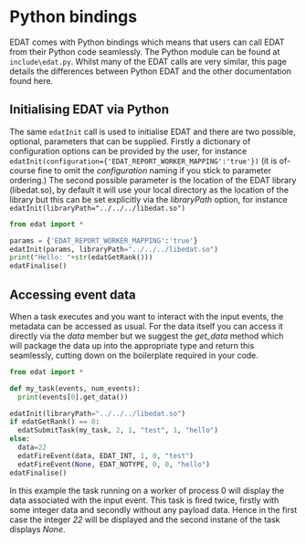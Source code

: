 # Python bindings
EDAT comes with Python bindings which means that users can call EDAT from their Python code seamlessly. The Python module can be found at `include\edat.py`. Whilst many of the EDAT calls are very similar, this page details the differences between Python EDAT and the other documentation found here.

## Initialising EDAT via Python
The same `edatInit` call is used to initialise EDAT and there are two possible, optional, parameters that can be supplied. Firstly a dictionary of configuration options can be provided by the user, for instance `edatInit(configuration={'EDAT_REPORT_WORKER_MAPPING':'true'})` (it is of-course fine to omit the _configuration_ naming if you stick to parameter ordering.) The second possible parameter is the location of the EDAT library (libedat.so), by default it will use your local directory as the location of the library but this can be set explicitly via the _libraryPath_ option, for instance `edatInit(libraryPath="../../../libedat.so")`

```python
from edat import *

params = {'EDAT_REPORT_WORKER_MAPPING':'true'}
edatInit(params, libraryPath="../../../libedat.so")
print("Hello: "+str(edatGetRank()))
edatFinalise()
```
## Accessing event data
When a task executes and you want to interact with the input events, the metadata can be accessed as usual. For the data itself you can access it directly via the _data_ member but we suggest the _get_data_ method which will package the data up into the appropriate type and return this seamlessly, cutting down on the boilerplate required in your code.

```python
from edat import *

def my_task(events, num_events):
  print(events[0].get_data())

edatInit(libraryPath="../../../libedat.so")
if edatGetRank() == 0:
  edatSubmitTask(my_task, 2, 1, "test", 1, "hello")
else:
  data=22
  edatFireEvent(data, EDAT_INT, 1, 0, "test")
  edatFireEvent(None, EDAT_NOTYPE, 0, 0, "hello")
edatFinalise()
```

In this example the task running on a worker of process 0 will display the data associated with the input event. This task is fired twice, firstly with some integer data and secondly without any payload data. Hence in the first case the integer _22_ will be displayed and the second instane of the task displays _None_.
